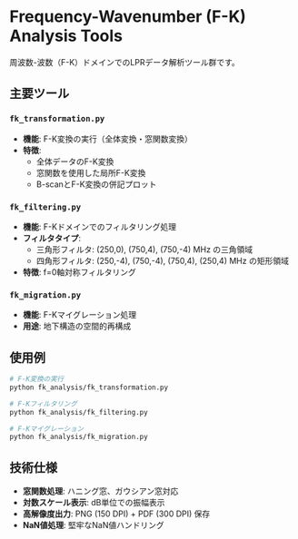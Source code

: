 # Frequency-Wavenumber (F-K) Analysis Tools

周波数-波数（F-K）ドメインでのLPRデータ解析ツール群です。

## 主要ツール

### `fk_transformation.py`
- **機能**: F-K変換の実行（全体変換・窓関数変換）
- **特徴**: 
  - 全体データのF-K変換
  - 窓関数を使用した局所F-K変換
  - B-scanとF-K変換の併記プロット

### `fk_filtering.py`
- **機能**: F-Kドメインでのフィルタリング処理
- **フィルタタイプ**:
  - 三角形フィルタ: (250,0), (750,4), (750,-4) MHz の三角領域
  - 四角形フィルタ: (250,-4), (750,-4), (750,4), (250,4) MHz の矩形領域
- **特徴**: f=0軸対称フィルタリング

### `fk_migration.py`
- **機能**: F-Kマイグレーション処理
- **用途**: 地下構造の空間的再構成

## 使用例

```bash
# F-K変換の実行
python fk_analysis/fk_transformation.py

# F-Kフィルタリング
python fk_analysis/fk_filtering.py

# F-Kマイグレーション
python fk_analysis/fk_migration.py
```

## 技術仕様

- **窓関数処理**: ハニング窓、ガウシアン窓対応
- **対数スケール表示**: dB単位での振幅表示
- **高解像度出力**: PNG (150 DPI) + PDF (300 DPI) 保存
- **NaN値処理**: 堅牢なNaN値ハンドリング